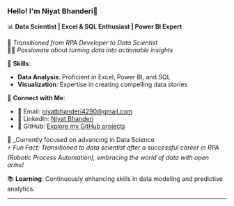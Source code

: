 ### Hello! I'm Niyat Bhanderi👋


📊 **Data Scientist | Excel & SQL Enthusiast | Power BI Expert**

🌱 _Transitioned from RPA Developer to Data Scientist_  
👨‍💻 _Passionate about turning data into actionable insights_  

🌟 **Skills**:  
- **Data Analysis**: Proficient in Excel, Power BI, and SQL  
- **Visualization**: Expertise in creating compelling data stories    

🔗 **Connect with Me**:  
- 📧 Email: [niyatbhanderi4290@gmail.com](mailto:niyatbhanderi4290@gmail.com)  
- 💼 LinkedIn: [Niyat Bhanderi](https://www.linkedin.com/in/niyatbhanderi)  
- 🚀 GitHub: [Explore my GitHub projects](https://github.com/Niyat4290)

🎯 _Currently focused on advancing in Data Science  
⚡ _Fun Fact: Transitioned to data scientist after a successful career in RPA (Robotic Process Automation), embracing the world of data with open arms!_

📚 **Learning**: Continuously enhancing skills in data modeling and predictive analytics.

---
